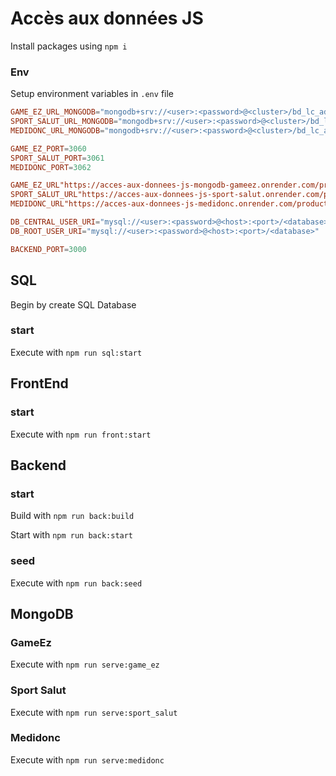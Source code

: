 # Accès aux données JS

Install packages using
`npm i`

### Env

Setup environment variables in `.env` file

```toml
GAME_EZ_URL_MONGODB="mongodb+srv://<user>:<password>@<cluster>/bd_lc_ad_game_ez?retryWrites=true&w=majority"
SPORT_SALUT_URL_MONGODB="mongodb+srv://<user>:<password>@<cluster>/bd_lc_ad_sport_salut?retryWrites=true&w=majority"
MEDIDONC_URL_MONGODB="mongodb+srv://<user>:<password>@<cluster>/bd_lc_ad_medidonc?retryWrites=true&w=majority"

GAME_EZ_PORT=3060
SPORT_SALUT_PORT=3061
MEDIDONC_PORT=3062

GAME_EZ_URL"https://acces-aux-donnees-js-mongodb-gameez.onrender.com/products"
SPORT_SALUT_URL"https://acces-aux-donnees-js-sport-salut.onrender.com/products"
MEDIDONC_URL"https://acces-aux-donnees-js-medidonc.onrender.com/products"

DB_CENTRAL_USER_URI="mysql://<user>:<password>@<host>:<port>/<database>"
DB_ROOT_USER_URI="mysql://<user>:<password>@<host>:<port>/<database>"

BACKEND_PORT=3000
```

## SQL

Begin by create SQL Database

### start

Execute with `npm run sql:start`

## FrontEnd

### start

Execute with `npm run front:start`

## Backend

### start

Build with `npm run back:build`

Start with `npm run back:start`

### seed

Execute with `npm run back:seed`

## MongoDB

### GameEz

Execute with `npm run serve:game_ez`

### Sport Salut

Execute with `npm run serve:sport_salut`

### Medidonc

Execute with `npm run serve:medidonc`
